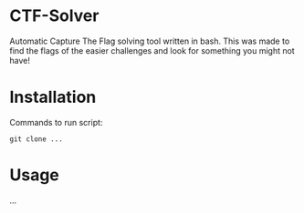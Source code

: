 # CTF-Solver

Automatic Capture The Flag solving tool written in bash. This was made to find the flags of the easier challenges and look for something you might not have!

# Installation

Commands to run script:
```
git clone ...

```
# Usage
...
